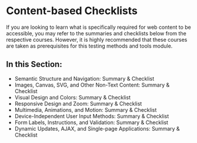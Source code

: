 # Content-based Checklists

If you are looking to learn what is specifically required for web content to be accessible, you may refer to the summaries and checklists below from the respective courses. However, it is highly recommended that these courses are taken as prerequisites for this testing methods and tools module.

## In this Section:

- Semantic Structure and Navigation: Summary & Checklist
- Images, Canvas, SVG, and Other Non-Text Content: Summary & Checklist
- Visual Design and Colors: Summary & Checklist
- Responsive Design and Zoom: Summary & Checklist
- Multimedia, Animations, and Motion: Summary & Checklist
- Device-Independent User Input Methods: Summary & Checklist
- Form Labels, Instructions, and Validation: Summary & Checklist
- Dynamic Updates, AJAX, and Single-page Applications: Summary & Checklist

